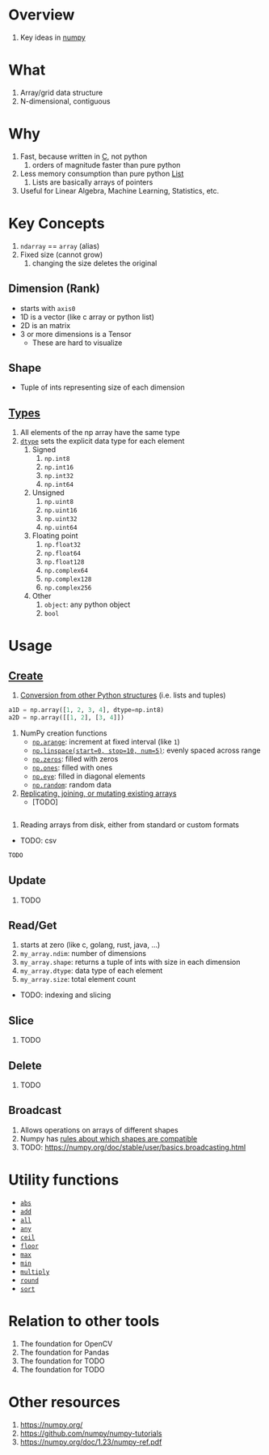 # Overview
1. Key ideas in [numpy](https://numpy.org/)


# What
1. Array/grid data structure
1. N-dimensional, contiguous


# Why
1. Fast, because written in [C](https://github.com/numpy/numpy), not python
    1. orders of magnitude faster than pure python
1. Less memory consumption than pure python [List](https://docs.python.org/3/tutorial/datastructures.html#more-on-lists)
    1. Lists are basically arrays of pointers
1. Useful for Linear Algebra, Machine Learning, Statistics, etc.


# Key Concepts
1. `ndarray` == `array` (alias)
1. Fixed size (cannot grow)
    1. changing the size deletes the original

## Dimension (Rank)
- starts with `axis0`
- 1D is a vector (like c array or python list)
- 2D is an matrix
- 3 or more dimensions is a Tensor
    - These are hard to visualize

## Shape
- Tuple of ints representing size of each dimension

## [Types](https://numpy.org/doc/stable/user/basics.types.html#array-types-and-conversions-between-types)
1. All elements of the np array have the same type
1. [`dtype`](https://numpy.org/doc/stable/reference/generated/numpy.dtype.html#numpy.dtype) sets the explicit data type for each element
    1. Signed
        1. `np.int8`
        1. `np.int16`
        1. `np.int32`
        1. `np.int64`
    1. Unsigned
        1. `np.uint8`
        1. `np.uint16`
        1. `np.uint32`
        1. `np.uint64`
    1. Floating point
        1. `np.float32`
        1. `np.float64`
        1. `np.float128`
        1. `np.complex64`
        1. `np.complex128`
        1. `np.complex256`
    1. Other
        1. `object`: any python object
        1. `bool`


# Usage

## [Create](https://numpy.org/doc/stable/user/basics.creation.html)

1. [Conversion from other Python structures](https://numpy.org/doc/stable/reference/generated/numpy.array.html#numpy.array) (i.e. lists and tuples)
```python
a1D = np.array([1, 2, 3, 4], dtype=np.int8)
a2D = np.array([[1, 2], [3, 4]])
```
1. NumPy creation functions
    - [`np.arange`](https://numpy.org/doc/stable/reference/generated/numpy.arange.html#numpy.arange): increment at fixed interval (like `1`)
    - [`np.linspace(start=0, stop=10, num=5)`](https://numpy.org/doc/stable/reference/generated/numpy.linspace.html): evenly spaced across range
    - [`np.zeros`](https://numpy.org/doc/stable/reference/generated/numpy.zeros.html): filled with zeros
    - [`np.ones`](https://numpy.org/doc/stable/reference/generated/numpy.ones.html): filled with ones
    - [`np.eye`](https://numpy.org/doc/stable/reference/generated/numpy.eye.html#numpy.eye): filled in diagonal elements
    - [`np.random`](TODO): random data
1. [Replicating, joining, or mutating existing arrays](https://numpy.org/doc/stable/user/basics.creation.html#replicating-joining-or-mutating-existing-arrays)
    - [TODO]
```python
```
1. Reading arrays from disk, either from standard or custom formats
  - TODO: csv 
```python
TODO
```


## Update
1. TODO

## Read/Get
1. starts at zero (like c, golang, rust, java, ...)
1. `my_array.ndim`: number of dimensions
1. `my_array.shape`: returns a tuple of ints with size in each dimension
1. `my_array.dtype`: data type of each element
1. `my_array.size`: total element count
- TODO: indexing and slicing

## Slice
1. TODO

## Delete
1. TODO

## Broadcast
1. Allows operations on arrays of different shapes
1. Numpy has [rules about which shapes are compatible](TODO)
1. TODO: https://numpy.org/doc/stable/user/basics.broadcasting.html

# Utility functions
- [`abs`](TODO)  
- [`add`](TODO)  
- [`all`](TODO)  
- [`any`](TODO)  
- [`ceil`](TODO)  
- [`floor`](TODO)  
- [`max`](TODO)  
- [`min`](TODO)  
- [`multiply`](TODO)  
- [`round`](TODO)  
- [`sort`](TODO)  


# Relation to other tools
1. The foundation for OpenCV
1. The foundation for Pandas
1. The foundation for TODO
1. The foundation for TODO


# Other resources
1. https://numpy.org/
1. https://github.com/numpy/numpy-tutorials
1. https://numpy.org/doc/1.23/numpy-ref.pdf
